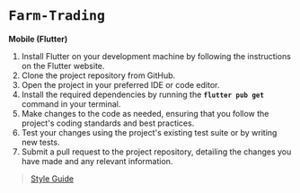 #  `Farm-Trading`

**Mobile (Flutter)**

1. Install Flutter on your development machine by following the instructions on the Flutter website.
2. Clone the project repository from GitHub.
3. Open the project in your preferred IDE or code editor.
4. Install the required dependencies by running the **`flutter pub get`** command in your terminal.
5. Make changes to the code as needed, ensuring that you follow the project's coding standards and best practices.
6. Test your changes using the project's existing test suite or by writing new tests.
7. Submit a pull request to the project repository, detailing the changes you have made and any relevant information.

> [Style Guide](../../doc/STYLING.md)
